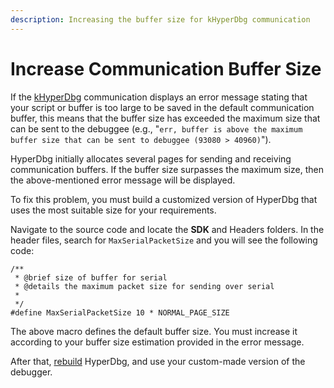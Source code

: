 ```yaml
---
description: Increasing the buffer size for kHyperDbg communication
---
```


# Increase Communication Buffer Size

If the [kHyperDbg](https://docs.hyperdbg.org/using-hyperdbg/prerequisites/signatures#kernel-debugging-debugger-mode) communication displays an error message stating that your script or buffer is too large to be saved in the default communication buffer, this means that the buffer size has exceeded the maximum size that can be sent to the debuggee (e.g., "`err, buffer is above the maximum buffer size that can be sent to debuggee (93080 > 40960)`").

HyperDbg initially allocates several pages for sending and receiving communication buffers. If the buffer size surpasses the maximum size, then the above-mentioned error message will be displayed.

To fix this problem, you must build a customized version of HyperDbg that uses the most suitable size for your requirements.

Navigate to the source code and locate the **SDK** and Headers folders. In the header files, search for `MaxSerialPacketSize` and you will see the following code:

```clike
/**
 * @brief size of buffer for serial
 * @details the maximum packet size for sending over serial
 *
 */
#define MaxSerialPacketSize 10 * NORMAL_PAGE_SIZE
```

The above macro defines the default buffer size. You must increase it according to your buffer size estimation provided in the error message.

After that, [rebuild](https://docs.hyperdbg.org/getting-started/build-and-install) HyperDbg, and use your custom-made version of the debugger.
